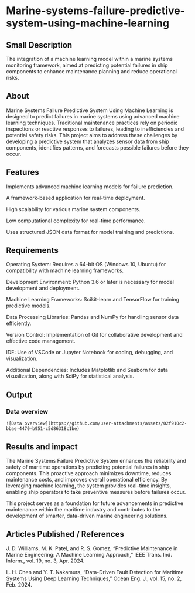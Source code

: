 # Marine-systems-failure-predictive-system-using-machine-learning

## Small Description

The integration of a machine learning model within a marine systems monitoring framework, aimed at predicting potential failures in ship components to enhance maintenance planning and reduce operational risks.

## About

Marine Systems Failure Predictive System Using Machine Learning is designed to predict failures in marine systems using advanced machine learning techniques. Traditional maintenance practices rely on periodic inspections or reactive responses to failures, leading to inefficiencies and potential safety risks. This project aims to address these challenges by developing a predictive system that analyzes sensor data from ship components, identifies patterns, and forecasts possible failures before they occur.

## Features

Implements advanced machine learning models for failure prediction.

A framework-based application for real-time deployment.

High scalability for various marine system components.

Low computational complexity for real-time performance.

Uses structured JSON data format for model training and predictions.

## Requirements

Operating System: Requires a 64-bit OS (Windows 10, Ubuntu) for compatibility with machine learning frameworks.

Development Environment: Python 3.6 or later is necessary for model development and deployment.

Machine Learning Frameworks: Scikit-learn and TensorFlow for training predictive models.

Data Processing Libraries: Pandas and NumPy for handling sensor data efficiently.

Version Control: Implementation of Git for collaborative development and effective code management.

IDE: Use of VSCode or Jupyter Notebook for coding, debugging, and visualization.

Additional Dependencies: Includes Matplotlib and Seaborn for data visualization, along with SciPy for statistical analysis.

## Output
  ### Data overview 
  
    ![Data overview](https://github.com/user-attachments/assets/02f910c2-bbae-4470-b951-c5d86318c1be)




## Results and impact

The Marine Systems Failure Predictive System enhances the reliability and safety of maritime operations by predicting potential failures in ship components.
This proactive approach minimizes downtime, reduces maintenance costs, and improves overall operational efficiency. 
By leveraging machine learning, the system provides real-time insights, enabling ship operators to take preventive measures before failures occur.

This project serves as a foundation for future advancements in predictive maintenance within the maritime industry and contributes to the development of smarter, data-driven marine engineering solutions.

## Articles Published / References

J. D. Williams, M. K. Patel, and R. S. Gomez, “Predictive Maintenance in Marine Engineering: A Machine Learning Approach,” IEEE Trans. Ind. Inform., vol. 19, no. 3, Apr. 2024.

L. H. Chen and Y. T. Nakamura, “Data-Driven Fault Detection for Maritime Systems Using Deep Learning Techniques,” Ocean Eng. J., vol. 15, no. 2, Feb. 2024.
